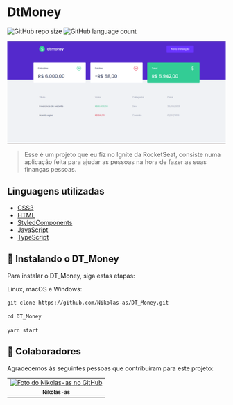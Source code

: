 # DtMoney

![GitHub repo size](https://img.shields.io/github/repo-size/Nikolas-as/DT_Money?style=for-the-badge)
![GitHub language count](https://img.shields.io/github/languages/count/Nikolas-as/DT_Money?style=for-the-badge)

<img src="/src/assets/dtmoney.PNG" >

> Esse é um projeto que eu fiz no Ignite da RocketSeat, consiste numa aplicação feita para ajudar as pessoas na hora de fazer as suas finanças pessoas. 
> 
## Linguagens utilizadas

- [CSS3](https://developer.mozilla.org/pt-BR/docs/Web/CSS)
- [HTML](https://developer.mozilla.org/pt-BR/docs/Web/HTML)
- [StyledComponents](https://styled-components.com/)
- [JavaScript](https://developer.mozilla.org/pt-BR/docs/Web/JavaScript)
- [TypeScript](https://www.typescriptlang.org/)

## 🚀 Instalando o DT_Money

Para instalar o DT_Money, siga estas etapas:

Linux, macOS e Windows:
```
git clone https://github.com/Nikolas-as/DT_Money.git

cd DT_Money

yarn start
```
## 🤝 Colaboradores

Agradecemos às seguintes pessoas que contribuíram para este projeto:

<table>
  <tr>
    <td align="center">
      <a href="#">
        <img src="https://avatars.githubusercontent.com/u/62979208?v=4" width="100px;" alt="Foto do Nikolas-as no GitHub"/><br>
        <sub>
          <b>Nikolas-as</b>
        </sub>
      </a>
    </td>
</table>
